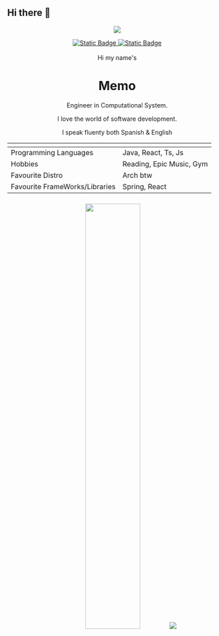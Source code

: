 ## Hi there 👋

<!--
**MemoSainz/MemoSainz** is a ✨ _special_ ✨ repository because its `README.md` (this file) appears on your GitHub profile.

Here are some ideas to get you started:

- 🔭 I’m currently working on ...
- 🌱 I’m currently learning ...
- 👯 I’m looking to collaborate on ...
- 🤔 I’m looking for help with ...
- 💬 Ask me about ...
- 📫 How to reach me: ...
- 😄 Pronouns: ...
- ⚡ Fun fact: ...
-->

<p align="center">
<img src="https://i.imgur.com/cZLA4X2.png" style="max-height:500px"/>
</p>
<div align='center'>
<a target="_blank" href="https://github.com/MemoSainz/Portfolio">
<img alt="Static Badge" src="https://img.shields.io/badge/Portfolio-blue?style=for-the-badge&logo=googlechrome&logoColor=%23301934&logoSize=auto&label=Memo%27s&labelColor=slateblue&color=%2382C2FF">
</a>
<a target="_blank" href="https://www.youtube.com/@tioalex-px">
<img alt="Static Badge" src="https://img.shields.io/badge/Tech%20Cult-blue?style=for-the-badge&logo=youtube&logoColor=%23000000&logoSize=30&label=Memo's&labelColor=%239370DB&color=%2300a86b">
</a>
<a>
    <!-- Discord:
    <a target="_blank" href="https://discord.gg/---"><img src="https://dcbadge.limes.pink/api/server/---" alt="" /></a> -->
</a>
</div>
<br>
<div align='center'>
    <span>Hi my name's </span> <span><h1>Memo</h1></span>
    <p>Engineer in Computational System. </p>
    <p>I love the world of software development.</p>
    <p>I speak fluenty both Spanish & English</p>
    <table>
    <thead>
        <tr>
            <th></th>
            <th></th>
        </tr>
    </thead>
    <tbody>
        <tr>
            <td>Programming Languages</td>
            <td>Java, React, Ts, Js</td>
        </tr>
        <tr>
            <td>Hobbies</td>
            <td>Reading, Epic Music, Gym</td>
        </tr>
        <tr>
            <td>Favourite Distro</td>
            <td>Arch btw</td>
        </tr>
        <tr>
            <td>Favourite FrameWorks/Libraries</td>
            <td>Spring, React</td>
        </tr>
    </tbody>
        <thead>
        <tr>
            <th></th>
            <th></th>
        </tr>
    </thead>
</table>
<img height="50%" width="auto" src ="https://github-readme-stats.vercel.app/api/top-langs/?username=memosainz&layout=compact&hide_border=true&theme=darcula&bg_color=00000000&langs_count=6&hide=html,css">
<img src ="https://github-readme-streak-stats.herokuapp.com?user=memosainz&theme=darcula&hide_border=true&background=FFFFFF00">
</div>


